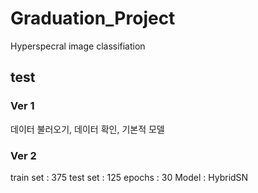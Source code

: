 # Graduation_Project
 Hyperspecral image classifiation

## test
 ### Ver 1
  데이터 불러오기, 데이터 확인, 기본적 모델 
 ### Ver 2
  train set : 375
  test set : 125
  epochs : 30 
  Model : HybridSN
